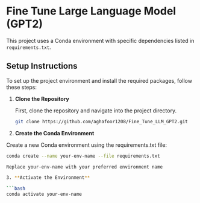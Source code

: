 
# Fine Tune Large Language Model (GPT2)

This project uses a Conda environment with specific dependencies listed in `requirements.txt`.

## Setup Instructions

To set up the project environment and install the required packages, follow these steps:

1. **Clone the Repository**

   First, clone the repository and navigate into the project directory.

   ```bash
   git clone https://github.com/aghafoor1208/Fine_Tune_LLM_GPT2.git

2. **Create the Conda Environment**

Create a new Conda environment using the requirements.txt file:
   ```bash
   conda create --name your-env-name --file requirements.txt

Replace your-env-name with your preferred environment name

3. **Activate the Environment**

```bash
   conda activate your-env-name
